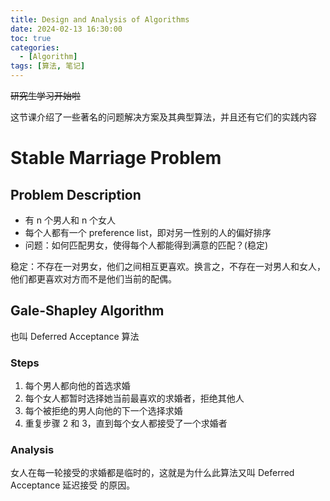 ```yaml
---
title: Design and Analysis of Algorithms
date: 2024-02-13 16:30:00
toc: true
categories:
  - [Algorithm]
tags: [算法, 笔记]
---
```


~~研究生学习开始啦~~

这节课介绍了一些著名的问题解决方案及其典型算法，并且还有它们的实践内容

<!-- more -->

# Stable Marriage Problem

## Problem Description

- 有 n 个男人和 n 个女人
- 每个人都有一个 preference list，即对另一性别的人的偏好排序
- 问题：如何匹配男女，使得每个人都能得到满意的匹配？(稳定)

稳定：不存在一对男女，他们之间相互更喜欢。换言之，不存在一对男人和女人，他们都更喜欢对方而不是他们当前的配偶。

## Gale-Shapley Algorithm

也叫 Deferred Acceptance 算法

### Steps

1. 每个男人都向他的首选求婚
2. 每个女人都暂时选择她当前最喜欢的求婚者，拒绝其他人
3. 每个被拒绝的男人向他的下一个选择求婚
4. 重复步骤 2 和 3，直到每个女人都接受了一个求婚者

### Analysis

女人在每一轮接受的求婚都是临时的，这就是为什么此算法又叫 Deferred Acceptance 延迟接受 的原因。
